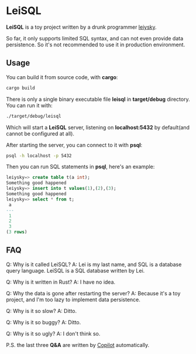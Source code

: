 # LeiSQL

**LeiSQL** is a toy project written by a drunk programmer [leiysky](https://github.com/leiysky).

So far, it only supports limited SQL syntax, and can not even provide data persistence. So it's not recommended to use it in production environment.

## Usage

You can build it from source code, with **cargo**:

```bash
cargo build
```

There is only a single binary executable file **leisql** in **target/debug** directory. You can run it with:

```bash
./target/debug/leisql
```

Which will start a **LeiSQL** server, listening on **localhost:5432** by default(and cannot be configured at all).

After starting the server, you can connect to it with **psql**:

```bash
psql -h localhost -p 5432
```

Then you can run SQL statements in **psql**, here's an example:

```sql
leiysky=> create table t(a int);
Something good happened
leiysky=> insert into t values(1),(2),(3);
Something good happened
leiysky=> select * from t;
 a 
---
 1
 2
 3
(3 rows)
```

## FAQ

Q: Why is it called LeiSQL?
A: Lei is my last name, and SQL is a database query language. LeiSQL is a SQL database written by Lei.

Q: Why is it written in Rust?
A: I have no idea.

Q: Why the data is gone after restarting the server?
A: Because it's a toy project, and I'm too lazy to implement data persistence.

Q: Why is it so slow?
A: Ditto.

Q: Why is it so buggy?
A: Ditto.

Q: Why is it so ugly?
A: I don't think so.

P.S. the last three **Q&A** are written by [Copilot](https://github.com/features/copilot) automatically.
